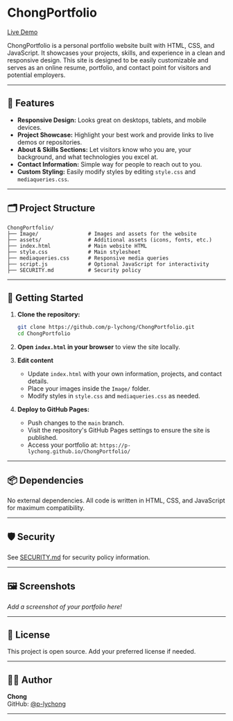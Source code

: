 # ChongPortfolio

[Live Demo](https://p-lychong.github.io/ChongPortfolio/)

ChongPortfolio is a personal portfolio website built with HTML, CSS, and JavaScript. It showcases your projects, skills, and experience in a clean and responsive design. This site is designed to be easily customizable and serves as an online resume, portfolio, and contact point for visitors and potential employers.

---

## 🚀 Features

- **Responsive Design:** Looks great on desktops, tablets, and mobile devices.
- **Project Showcase:** Highlight your best work and provide links to live demos or repositories.
- **About & Skills Sections:** Let visitors know who you are, your background, and what technologies you excel at.
- **Contact Information:** Simple way for people to reach out to you.
- **Custom Styling:** Easily modify styles by editing `style.css` and `mediaqueries.css`.

---

## 🗂️ Project Structure

```
ChongPortfolio/
├── Image/                # Images and assets for the website
├── assets/               # Additional assets (icons, fonts, etc.)
├── index.html            # Main website HTML
├── style.css             # Main stylesheet
├── mediaqueries.css      # Responsive media queries
├── script.js             # Optional JavaScript for interactivity
├── SECURITY.md           # Security policy
```

---

## 📝 Getting Started

1. **Clone the repository:**
   ```bash
   git clone https://github.com/p-lychong/ChongPortfolio.git
   cd ChongPortfolio
   ```

2. **Open `index.html` in your browser** to view the site locally.

3. **Edit content**  
   - Update `index.html` with your own information, projects, and contact details.
   - Place your images inside the `Image/` folder.
   - Modify styles in `style.css` and `mediaqueries.css` as needed.

4. **Deploy to GitHub Pages:**  
   - Push changes to the `main` branch.
   - Visit the repository's GitHub Pages settings to ensure the site is published.
   - Access your portfolio at: `https://p-lychong.github.io/ChongPortfolio/`

---

## 📦 Dependencies

No external dependencies. All code is written in HTML, CSS, and JavaScript for maximum compatibility.

---

## 🛡️ Security

See [SECURITY.md](https://github.com/p-lychong/ChongPortfolio/blob/main/SECURITY.md) for security policy information.

---

## 🖼️ Screenshots

_Add a screenshot of your portfolio here!_

---

## 📄 License

This project is open source. Add your preferred license if needed.

---

## 🙋‍♂️ Author

**Chong**  
GitHub: [@p-lychong](https://github.com/p-lychong)

---
